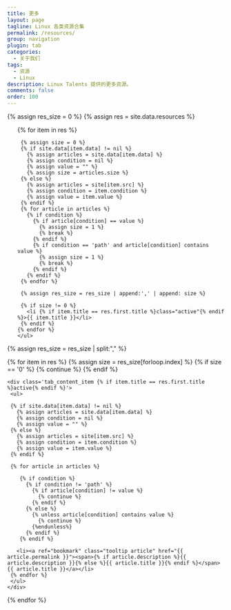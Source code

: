 ```yaml
---
title: 更多
layout: page
tagline: Linux 各类资源合集
permalink: /resources/
group: navigation
plugin: tab
categories:
  - 关于我们
tags:
  - 资源
  - Linux
description: Linux Talents 提供的更多资源。
comments: false
order: 100
---
```


{% assign res_size = 0 %}
{% assign res = site.data.resources %}
<div id="tab" class="tab_mouseover">
  <div class="tab_header">
    <ul>
    {% for item in res %}

     {% assign size = 0 %}
     {% if site.data[item.data] != nil %}
       {% assign articles = site.data[item.data] %}
       {% assign condition = nil %}
       {% assign value = "" %}
       {% assign size = articles.size %}
     {% else %}
       {% assign articles = site[item.src] %}
       {% assign condition = item.condition %}
       {% assign value = item.value %}
     {% endif %}
     {% for article in articles %}
       {% if condition %}
         {% if article[condition] == value %}
           {% assign size = 1 %}
           {% break %}
         {% endif %}
         {% if condition == 'path' and article[condition] contains value %}
           {% assign size = 1 %}
           {% break %}
         {% endif %}
       {% endif %}
     {% endfor %}

     {% assign res_size = res_size | append:',' | append: size %}

     {% if size != 0 %}
       <li {% if item.title == res.first.title %}class="active"{% endif %}>{{ item.title }}</li>
     {% endif %}
    {% endfor %}
    </ul>
  </div>

  {% assign res_size = res_size | split:"," %}
  <div class="tab_content">
    {% for item in res %}
     {% assign size = res_size[forloop.index] %}
     {% if size == '0' %}
       {% continue %}
     {% endif %}

    <div class='tab_content_item {% if item.title == res.first.title %}active{% endif %}'>
     <ul>

     {% if site.data[item.data] != nil %}
       {% assign articles = site.data[item.data] %}
       {% assign condition = nil %}
       {% assign value = "" %}
     {% else %}
       {% assign articles = site[item.src] %}
       {% assign condition = item.condition %}
       {% assign value = item.value %}
     {% endif %}

     {% for article in articles %}

        {% if condition %}
          {% if condition != 'path' %}
            {% if article[condition] != value %}
              {% continue %}
            {% endif %}
          {% else %}
            {% unless article[condition] contains value %}
              {% continue %}
            {%endunless%}
          {% endif %}
        {% endif %}

       <li><a ref="bookmark" class="tooltip article" href="{{ article.permalink }}"><span>{% if article.description %}{{ article.description }}{% else %}{{ article.title }}{% endif %}</span>{{ article.title }}</a></li>
     {% endfor %}
     </ul>
    </div>
   {% endfor %}
  </div>
</div>
